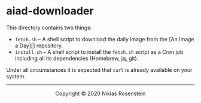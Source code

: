 # aiad-downloader

This directory contains two things:

* `fetch.sh` &ndash; A shell script to download the daily image from the [An Image a Day][]
  repository.
* `install.sh` &ndash; A shell script to install the `fetch.sh` script as a Cron job including
  all its dependencies (Homebrew, jq, git).

Under all circumstances it is expected that `curl` is already available on your system.

---

<p align="center">Copyright &copy; 2020 Niklas Rosenstein</p>
